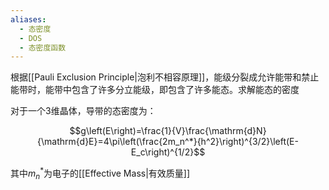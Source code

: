 ```yaml
---
aliases:
  - 态密度
  - DOS
  - 态密度函数
---
```

根据[[Pauli Exclusion Principle|泡利不相容原理]]，能级分裂成允许能带和禁止能带时，能带中包含了许多分立能级，即包含了许多能态。求解能态的密度

对于一个3维晶体，导带的态密度为：

$$g\left(E\right)=\frac{1}{V}\frac{\mathrm{d}N}{\mathrm{d}E}=4\pi\left(\frac{2m_n^*}{h^2}\right)^{3/2}\left(E-E_c\right)^{1/2}$$

其中$m_n^*$为电子的[[Effective Mass|有效质量]]